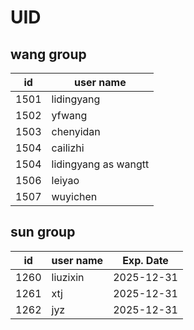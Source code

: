 # UID

## wang group 

| id | user name |
| --- | --- |
| 1501 | lidingyang |
| 1502 | yfwang |
| 1503 | chenyidan |
| 1504 | cailizhi |
| 1504 | lidingyang as wangtt |
| 1506 | leiyao |
| 1507 | wuyichen |


## sun group 

| id | user name | Exp. Date
| --- | --- | --- |
| 1260 | liuzixin | 2025-12-31 |
| 1261 | xtj | 2025-12-31 |
| 1262 | jyz | 2025-12-31 |
